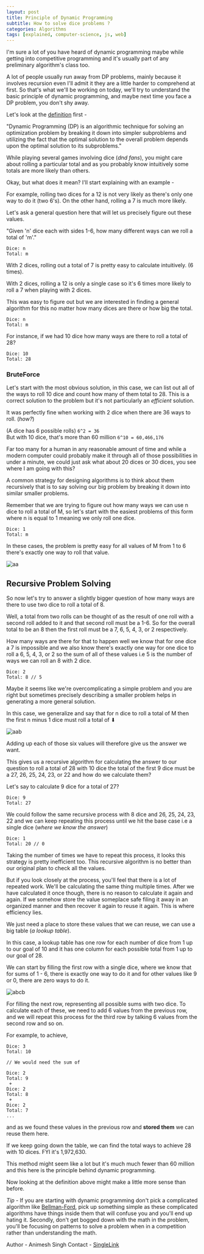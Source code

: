 ```yaml
---
layout: post
title: Principle of Dynamic Programming
subtitle: How to solve dice problems ?
categories: Algorithms
tags: [explained, computer-science, js, web]
---
```


I'm sure a lot of you have heard of dynamic programming maybe while getting into competitive programming and it's usually part of any preliminary algorithm's class too.

A lot of people usually run away from DP problems, mainly because it involves recursion even I'll admit it they are a little harder to comprehend at first. So that's what we'll be working on today, we'll try to understand the basic principle of dynamic programming, and maybe next time you face a DP problem, you don't shy away.

Let's look at the [definition](https://www.educative.io/courses/grokking-dynamic-programming-patterns-for-coding-interviews/m2G1pAq0OO0) first - 

"Dynamic Programming (DP) is an algorithmic technique for solving an optimization problem by breaking it down into simpler subproblems and utilizing the fact that the optimal solution to the overall problem depends upon the optimal solution to its subproblems."

While playing several games involving dice (*dnd fans*), you might care about rolling a particular total and as you probably know intuitively some totals are more likely than others. 

Okay, but what does it mean? I'll start explaining with an example - 

For example, rolling two dices for a 12 is not very likely as there's only one way to do it (two 6's). On the other hand, rolling a 7 is much more likely.

Let's ask a general question here that will let us precisely figure out these values. 

"Given 'n' dice each with sides 1-6, how many different ways can we roll a total of 'm'."

```
Dice: n
Total: m
```

With 2 dices, rolling out a total of 7 is pretty easy to calculate intuitively. (6 times).

With 2 dices, rolling a 12 is only a single case so it's 6 times more likely to roll a 7 when playing with 2 dices.

This was easy to figure out but we are interested in finding a general algorithm for this no matter how many dices are there or how big the total.

```
Dice: n
Total: m
```

For instance, if we had 10 dice how many ways are there to roll a total of 28?
```
Dice: 10
Total: 28
```

### BruteForce

Let's start with the most obvious solution,  in this case, we can list out all of the ways to roll 10 dice and count how many of them total to 28. 
This is a correct solution to the problem but it's not particularly an *efficient* solution. 

It was perfectly fine when working with 2 dice when there are 36 ways to roll. (*how?*)

(A dice has 6 possible rolls)
`6^2 = 36`  
 But with 10 dice, that's more than 60 million
 `6^10 = 60,466,176`
 
 Far too many for a human in any reasonable amount of time and while a modern computer could probably make it through all of those possibilities in under a minute, we could just ask what about 20 dices or 30 dices, you see where I am going with this?
 
 A common strategy for designing algorithms is to think about them recursively that is to say solving our big problem by breaking it down into similar smaller problems.
 
 Remember that we are trying to figure out how many ways we can use n dice to roll a total of M, so let's start with the easiest problems of this form where n is equal to 1 meaning we only roll one dice.
 
 ```
 Dice: 1
 Total: m
 ```

 In these cases, the problem is pretty easy for all values of M from 1 to 6 there's exactly one way to roll that value.
 
  ![aa](https://raw.githubusercontent.com/AnimeshRy/blog/gh-pages/assets/images/article3/aa.png)
  
 
## Recursive Problem Solving
So now let's try to answer a slightly bigger question of how many ways are there to use two dice to roll a total of 8.
 
Well, a total from two rolls can be thought of as the result of one roll with a second roll added to it and that second roll must be a 1-6. So for the overall total to be an 8 then the first roll must be a 7, 6, 5, 4, 3, or 2 respectively.
 
How many ways are there for that to happen well we know that for one dice a 7 is impossible and we also know there's exactly one way for one dice to roll a 6, 5, 4, 3, or 2 so the sum of all of these values i.e 5 is the number of ways we can roll an 8 with 2 dice.

```
Dice: 2
Total: 8 // 5
```

Maybe it seems like we're overcomplicating a simple problem and you are right but sometimes precisely describing a smaller problem helps in generating a more general solution.

In this case, we generalize and say that for n dice to roll a total of M then the first n minus 1 dice must roll a total of ⬇

![aab](https://raw.githubusercontent.com/AnimeshRy/blog/gh-pages/assets/images/article3/aab.png "General Solution")

Adding up each of those six values will therefore give us the answer we want.

This gives us a recursive algorithm for calculating the answer to our question to roll a total of 28 with 10 dice the total of the first 9 dice must be a 27, 26, 25, 24, 23, or 22 and how do we calculate them?

Let's say to calculate 9 dice for a total of 27?

```
Dice: 9
Total: 27
```
We could follow the same recursive process with 8 dice and 26, 25, 24, 23, 22 and we can keep repeating this process until we hit the base case i.e a single dice (*where we know the answer*)

```
Dice: 1
Total: 20 // 0 
```

Taking the number of times we have to repeat this process, it looks this strategy is pretty inefficient too. This recursive algorithm is no better than our original plan to check all the values. 

But if you look closely at the process, you'll feel that there is a lot of repeated work. We'll be calculating the same thing multiple times. After we have calculated it once though, there is no reason to calculate it again and again. If we somehow store the value someplace safe filing it away in an organized manner and then recover it again to reuse it again. This is where efficiency lies.

We just need a place to store these values that we can reuse, we can use a big table (*a lookup table*).

In this case, a lookup table has one row for each number of dice from 1 up to our goal of 10 and it has one column for each possible total from 1 up to our goal of 28. 

We can start by filling the first row with a single dice, where we know that for sums of 1 - 6, there is exactly one way to do it and for other values like 9 or 0, there are zero ways to do it. 

![abcb](https://raw.githubusercontent.com/AnimeshRy/blog/gh-pages/assets/images/article3/abcb.png "Lookup Table")

For filling the next row, representing all possible sums with two dice. To calculate each of these, we need to add 6 values from the previous row, and we will repeat this process for the third row by talking 6 values from the second row and so on.

For example, to achieve, 
```
Dice: 3
Total: 10

// We would need the sum of 

Dice: 2
Total: 9
 +
Dice: 2
Total: 8
 + 
Dice: 2
Total: 7
...
```

and as we found these values in the previous row and **stored them** we can reuse them here.

If we keep going down the table, we can find the total ways to achieve 28 with 10 dices. FYI it's 1,972,630.

This method might seem like a lot but it's much much fewer than 60 million and this here is the principle behind dynamic programming.

Now looking at the definition above might make a little more sense than before.

*Tip* - If you are starting with dynamic programming don't pick a complicated algorithm like [Bellman-Ford](https://www.geeksforgeeks.org/bellman-ford-algorithm-dp-23/), pick up something simple as these complicated algorithms have things inside them that will confuse you and you'll end up hating it. Secondly, don't get bogged down with the math in the problem, you'll be focusing on patterns to solve a problem when in a competition rather than understanding the math. 

Author - Animesh Singh
Contact - [SingleLink](https://app.singlelink.co/u/era5tone)


